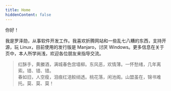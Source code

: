 ```yaml
---
title: Home
hiddenContent: false
---
```


你好！

我是罗泽勋，从事软件开发工作。我喜欢折腾网站和一些乱七八糟的东西，支持开源，玩 Linux，目前使用的发行版是 Manjaro，讨厌 Windows。更多信息在关于页中，本人所学尚浅，欢迎各位朋友来指导交流。

> 红酥手，黄縢酒，满城春色宫墙柳。东风恶，欢情薄。一怀愁绪，几年离索。错、错、错。  
> 春如旧，人空瘦，泪痕红浥鲛绡透。桃花落，闲池阁。山盟虽在，锦书难托。莫、莫、莫！  